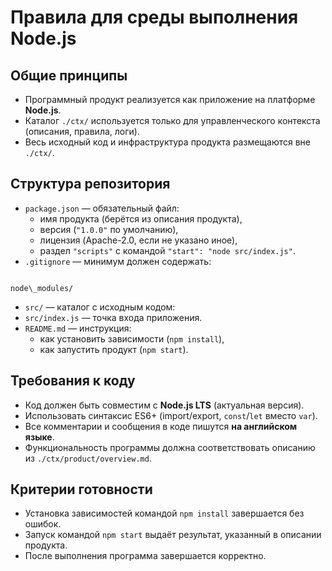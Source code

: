 # Правила для среды выполнения Node.js

## Общие принципы

- Программный продукт реализуется как приложение на платформе **Node.js**.
- Каталог `./ctx/` используется только для управленческого контекста (описания, правила, логи).
- Весь исходный код и инфраструктура продукта размещаются вне `./ctx/`.

## Структура репозитория

- `package.json` — обязательный файл:
  - имя продукта (берётся из описания продукта),
  - версия (`"1.0.0"` по умолчанию),
  - лицензия (Apache-2.0, если не указано иное),
  - раздел `"scripts"` с командой `"start": "node src/index.js"`.
- `.gitignore` — минимум должен содержать:

```

node\_modules/

```

- `src/` — каталог с исходным кодом:
- `src/index.js` — точка входа приложения.
- `README.md` — инструкция:
  - как установить зависимости (`npm install`),
  - как запустить продукт (`npm start`).

## Требования к коду

- Код должен быть совместим с **Node.js LTS** (актуальная версия).
- Использовать синтаксис ES6+ (import/export, `const`/`let` вместо `var`).
- Все комментарии и сообщения в коде пишутся **на английском языке**.
- Функциональность программы должна соответствовать описанию из `./ctx/product/overview.md`.

## Критерии готовности

- Установка зависимостей командой `npm install` завершается без ошибок.
- Запуск командой `npm start` выдаёт результат, указанный в описании продукта.
- После выполнения программа завершается корректно.
